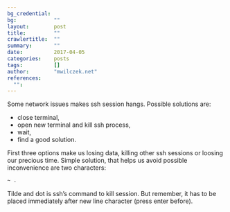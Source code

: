 ```yaml
---
bg_credential:
bg:            ""
layout:        post
title:         ""
crawlertitle:  ""
summary:       ""
date:          2017-04-05
categories:    posts
tags:          []
author:        "mwilczek.net"
references:
  "":
---
```


Some network issues makes ssh session hangs. Possible solutions are:

- close terminal,
- open new terminal and kill ssh process,
- wait,
- find a good solution.

First three options make us losing data, killing other ssh sessions or loosing our precious time. Simple solution, that helps us avoid possible inconvenience are two characters:

```bash
~ .
```

Tilde and dot is ssh’s command to kill session. But remember, it has to be placed immediately after new line character (press enter before).
